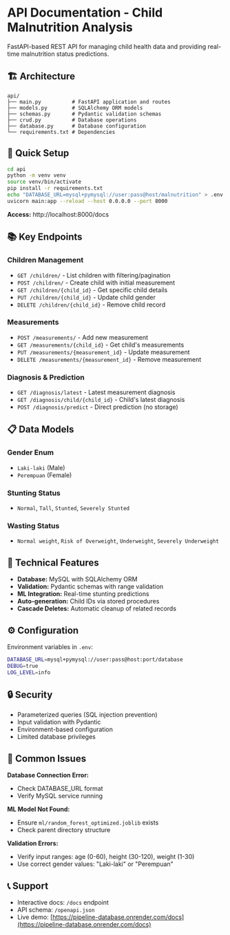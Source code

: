 # API Documentation - Child Malnutrition Analysis

FastAPI-based REST API for managing child health data and providing real-time malnutrition status predictions.

## 🏗️ Architecture

```
api/
├── main.py          # FastAPI application and routes
├── models.py        # SQLAlchemy ORM models
├── schemas.py       # Pydantic validation schemas
├── crud.py          # Database operations
├── database.py      # Database configuration
└── requirements.txt # Dependencies
```

## 🚀 Quick Setup

```bash
cd api
python -m venv venv
source venv/bin/activate
pip install -r requirements.txt
echo "DATABASE_URL=mysql+pymysql://user:pass@host/malnutrition" > .env
uvicorn main:app --reload --host 0.0.0.0 --port 8000
```

**Access:** http://localhost:8000/docs

## 📚 Key Endpoints

### Children Management

-   `GET /children/` - List children with filtering/pagination
-   `POST /children/` - Create child with initial measurement
-   `GET /children/{child_id}` - Get specific child details
-   `PUT /children/{child_id}` - Update child gender
-   `DELETE /children/{child_id}` - Remove child record

### Measurements

-   `POST /measurements/` - Add new measurement
-   `GET /measurements/{child_id}` - Get child's measurements
-   `PUT /measurements/{measurement_id}` - Update measurement
-   `DELETE /measurements/{measurement_id}` - Remove measurement

### Diagnosis & Prediction

-   `GET /diagnosis/latest` - Latest measurement diagnosis
-   `GET /diagnosis/child/{child_id}` - Child's latest diagnosis
-   `POST /diagnosis/predict` - Direct prediction (no storage)

## 📋 Data Models

### Gender Enum

-   `Laki-laki` (Male)
-   `Perempuan` (Female)

### Stunting Status

-   `Normal`, `Tall`, `Stunted`, `Severely Stunted`

### Wasting Status

-   `Normal weight`, `Risk of Overweight`, `Underweight`, `Severely Underweight`

## 🔧 Technical Features

-   **Database:** MySQL with SQLAlchemy ORM
-   **Validation:** Pydantic schemas with range validation
-   **ML Integration:** Real-time stunting predictions
-   **Auto-generation:** Child IDs via stored procedures
-   **Cascade Deletes:** Automatic cleanup of related records

## ⚙️ Configuration

Environment variables in `.env`:

```bash
DATABASE_URL=mysql+pymysql://user:pass@host:port/database
DEBUG=true
LOG_LEVEL=info
```

## 🔒 Security

-   Parameterized queries (SQL injection prevention)
-   Input validation with Pydantic
-   Environment-based configuration
-   Limited database privileges

## 🐛 Common Issues

**Database Connection Error:**

-   Check DATABASE_URL format
-   Verify MySQL service running

**ML Model Not Found:**

-   Ensure `ml/random_forest_optimized.joblib` exists
-   Check parent directory structure

**Validation Errors:**

-   Verify input ranges: age (0-60), height (30-120), weight (1-30)
-   Use correct gender values: "Laki-laki" or "Perempuan"

## 📞 Support

-   Interactive docs: `/docs` endpoint
-   API schema: `/openapi.json`
-   Live demo: [https://pipeline-database.onrender.com/docs](https://pipeline-database.onrender.com/docs)
